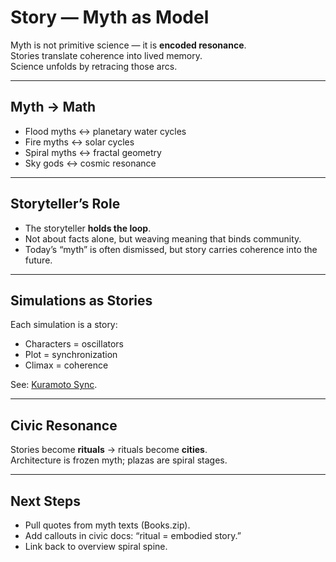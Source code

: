 # Story — Myth as Model

Myth is not primitive science — it is **encoded resonance**.  
Stories translate coherence into lived memory.  
Science unfolds by retracing those arcs.

---

## Myth → Math

- Flood myths ↔ planetary water cycles  
- Fire myths ↔ solar cycles  
- Spiral myths ↔ fractal geometry  
- Sky gods ↔ cosmic resonance

---

## Storyteller’s Role

- The storyteller **holds the loop**.  
- Not about facts alone, but weaving meaning that binds community.  
- Today’s “myth” is often dismissed, but story carries coherence into the future.

---

## Simulations as Stories

Each simulation is a story:  
- Characters = oscillators  
- Plot = synchronization  
- Climax = coherence  

See: [Kuramoto Sync](../sims/kuramoto.md).

---

## Civic Resonance

Stories become **rituals** → rituals become **cities**.  
Architecture is frozen myth; plazas are spiral stages.

---

## Next Steps

- Pull quotes from myth texts (Books.zip).  
- Add callouts in civic docs: “ritual = embodied story.”  
- Link back to overview spiral spine.
